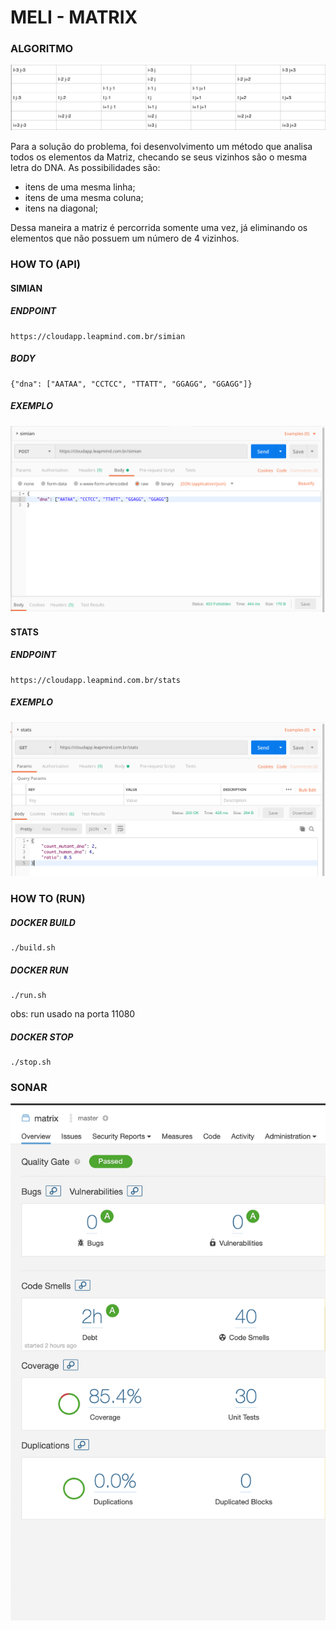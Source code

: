 # MELI - MATRIX

### ALGORITMO

![alt Sonar](images/Algorithm.png)

Para a solução do problema, foi desenvolvimento um método que analisa todos os elementos da Matriz, checando se seus vizinhos são o mesma letra do DNA.
As possibilidades são: 

- itens de uma mesma linha;
- itens de uma mesma coluna;
- itens na diagonal;

Dessa maneira a matriz é percorrida somente uma vez, já eliminando os elementos que não possuem um número de 4 vizinhos.

### HOW TO (API)

#### SIMIAN

##### ENDPOINT

```
https://cloudapp.leapmind.com.br/simian
```

##### BODY

```
{"dna": ["AATAA", "CCTCC", "TTATT", "GGAGG", "GGAGG"]}
```

##### EXEMPLO
![alt Simian endpoint](images/postman_simian.png)

#### STATS

##### ENDPOINT

```
https://cloudapp.leapmind.com.br/stats
```

##### EXEMPLO
![alt Simian endpoint](images/postman_stats.png)

### HOW TO (RUN)

##### DOCKER BUILD

```
./build.sh
```

##### DOCKER RUN

```
./run.sh
```
obs: run usado na porta 11080

##### DOCKER STOP

```
./stop.sh
```

### SONAR

![alt Sonar](images/sonar.png)
